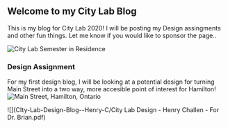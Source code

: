 ## Welcome to my City Lab Blog
This is my blog for City Lab 2020! I will be posting my Design assingments and other fun things. Let me know if you would like to sponsor the page..

![City Lab Semester in Residence](https://encrypted-tbn0.gstatic.com/images?q=tbn%3AANd9GcQMagyw3NCa0FPxd_pFnNaIlKgl1tWNE3FYvA&usqp=CAU)


### Design Assignment 
For my first design blog, I will be looking at a potential design for turning Main Street into a two way, more accesible point of interest for Hamilton!
![Main Street, Hamilton, Ontario](https://upload.wikimedia.org/wikipedia/commons/c/cb/MainEastHamilton.JPG)

![](CIty-Lab-Design-Blog--Henry-C/City Lab Design - Henry Challen - For Dr. Brian.pdf)
